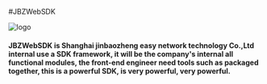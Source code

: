 #JBZWebSDK

![logo](http://www.jinbaozheng.com/images/logo1.png)

#### JBZWebSDK is Shanghai jinbaozheng easy network technology Co.,Ltd internal use a SDK framework, it will be the company's internal all functional modules, the front-end engineer need tools such as packaged together, this is a powerful SDK, is very powerful, very powerful.
